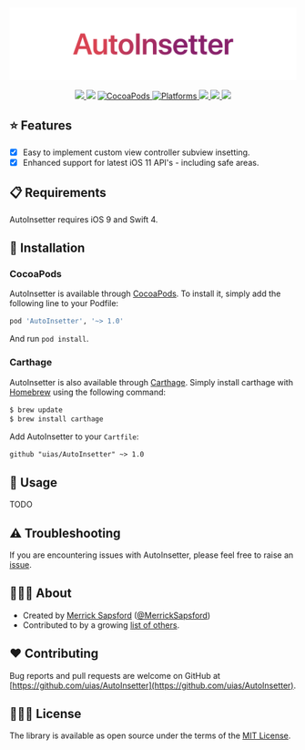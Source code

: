 <p align="center">
    <img src="Artwork/logo.png" width="890" alt="AutoInsetter"/>
</p>

<p align="center">
    <a href="https://travis-ci.org/uias/AutoInsetter">
        <img src="https://travis-ci.org/uias/AutoInsetter.svg?branch=master" />
    </a>
    <img src="https://img.shields.io/badge/Swift-4-orange.svg?style=flat" />
    <a href="https://cocoapods.org/pods/AutoInsetter">
        <img src="https://img.shields.io/cocoapods/v/AutoInsetter.svg" alt="CocoaPods" />
    </a>
	<a href="https://cocoapods.org/pods/AutoInsetter">
        <img src="https://img.shields.io/cocoapods/p/AutoInsetter.svg" alt="Platforms" />
    </a>
	<a href="https://github.com/Carthage/Carthage">
        <img src="https://img.shields.io/badge/Carthage-compatible-4BC51D.svg?style=flat" />
    </a>
	<a href="https://codecov.io/gh/uias/AutoInsetter">
        <img src="https://codecov.io/gh/uias/AutoInsetter/branch/master/graph/badge.svg" />
    </a>
	<a href="https://github.com/uias/AutoInsetter/releases">
        <img src="https://img.shields.io/github/release/uias/AutoInsetter.svg" />
    </a>
</p>

## ⭐️ Features
- [x] Easy to implement custom view controller subview insetting.
- [x] Enhanced support for latest iOS 11 API's - including safe areas.

## 📋 Requirements
AutoInsetter requires iOS 9 and Swift 4.

## 📲 Installation
### CocoaPods
AutoInsetter is available through [CocoaPods](http://cocoapods.org). To install it, simply add the following line to your Podfile:

```ruby
pod 'AutoInsetter', '~> 1.0'
```

And run `pod install`.

### Carthage
AutoInsetter is also available through [Carthage](https://github.com/Carthage/Carthage). Simply install carthage with [Homebrew](http://brew.sh/) using the following command:

```bash
$ brew update
$ brew install carthage
```

Add AutoInsetter to your `Cartfile`:

```ogdl
github "uias/AutoInsetter" ~> 1.0
```

## 🚀 Usage

TODO

## ⚠️ Troubleshooting
If you are encountering issues with AutoInsetter, please feel free to raise an [issue](https://github.com/uias/AutoInsetter/issues/new).

## 👨🏻‍💻 About
- Created by [Merrick Sapsford](https://github.com/msaps) ([@MerrickSapsford](https://twitter.com/MerrickSapsford))
- Contributed to by a growing [list of others](https://github.com/uias/AutoInsetter/graphs/contributors).

## ❤️ Contributing
Bug reports and pull requests are welcome on GitHub at [https://github.com/uias/AutoInsetter](https://github.com/uias/AutoInsetter).

## 👮🏻‍♂️ License
The library is available as open source under the terms of the [MIT License](http://opensource.org/licenses/MIT).
